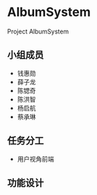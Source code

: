 # AlbumSystem
Project AlbumSystem

## 小组成员

- 钱惠勋
- 薛子龙
- 陈锶奇
- 陈洪智
- 杨启航
- 蔡承琳

## 任务分工

- 用户视角前端

## 功能设计